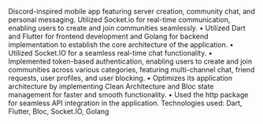 Discord-inspired mobile app featuring server creation, community chat, and personal messaging. Utilized
Socket.io for real-time communication, enabling users to create and join communities seamlessly.
• Utilized Dart and Flutter for frontend development and Golang for backend implementation to
establish the core architecture of the application.
• Utilized Socket.IO for a seamless real-time chat functionality.
• Implemented token-based authentication, enabling users to create and join communities
across various categories, featuring multi-channel chat, friend requests, user profiles, and user
blocking.
• Optimizes its application architecture by implementing Clean Architecture and Bloc state management for faster and smooth functionality.
• Used the http package for seamless API integration in the application.
Technologies used: Dart, Flutter, Bloc, Socket.IO, Golang
